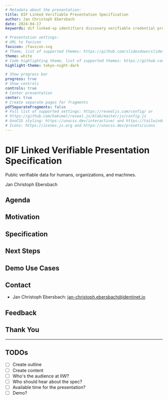 ```yaml
---
# Metadata about the presentation:
title: DIF Linked Verifiable Presentation Specification
author: Jan Christoph Ebersbach
date: 2024-04-17
keywords: dif linked-vp identifiers discovery verifiable credential presentation did iiw

# Presentation settings:
# URL to favicon
favicon: /favicon.svg
# Theme, list of supported themes: https://github.com/slidesdown/slidesdown.github.io/tree/main/vendor/reveal.js/dist/theme
theme: white
# Code highlighting theme, list of supported themes: https://github.com/slidesdown/slidesdown.github.io/tree/main/vendor/highlight.js
highlight-theme: tokyo-night-dark

# Show progress bar
progress: true
# Show controls
controls: true
# Center presentation
center: true
# Create separate pages for fragments
pdfSeparateFragments: false
# Full list of supported settings: https://revealjs.com/config/ or
# https://github.com/hakimel/reveal.js/blob/master/js/config.js
# UnoCSS styling: https://unocss.dev/interactive/ and https://tailwindcss.com/docs
# Icons: https://icones.js.org and https://unocss.dev/presets/icons
---
```


# DIF Linked Verifiable Presentation Specification

Public verifiable data for humans, organizations, and machines.

Jan Christoph Ebersbach

<!-- generated with
!deno run --unstable --allow-read --allow-write https://deno.land/x/remark_format_cli@v0.2.0/remark-format.js --maxdepth 2 %
-->

## Agenda

## Motivation

## Specification

## Next Steps

## Demo Use Cases

## Contact

- Jan Christoph Ebersbach: jan-christoph.ebersbach@identinet.io

## Feedback

## Thank You

---

## TODOs

- [ ] Create outline
- [ ] Create content
- [ ] Who's the audience at IIW?
- [ ] Who should hear about the spec?
- [ ] Available time for the presentation?
- [ ] Demo?
